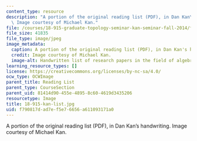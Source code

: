 ```yaml
---
content_type: resource
description: "A portion of the original reading list (PDF), in Dan Kan\u2019s handwriting.\
  \ Image courtesy of Michael Kan."
file: /courses/18-915-graduate-topology-seminar-kan-seminar-fall-2014/f790817dad7ef5e76656a611093171a0_18-915-kan-list.jpg
file_size: 41835
file_type: image/jpeg
image_metadata:
  caption: A portion of the original reading list (PDF), in Dan Kan's handwriting.
  credit: Image courtesy of Michael Kan.
  image-alt: Handwritten list of research papers in the field of algebraic topology.
learning_resource_types: []
license: https://creativecommons.org/licenses/by-nc-sa/4.0/
ocw_type: OCWImage
parent_title: Reading List
parent_type: CourseSection
parent_uid: 81414d90-455e-4895-8c60-4619d3435206
resourcetype: Image
title: 18-915-kan-list.jpg
uid: f790817d-ad7e-f5e7-6656-a611093171a0
---
```

A portion of the original reading list (PDF), in Dan Kan’s handwriting. Image courtesy of Michael Kan.
